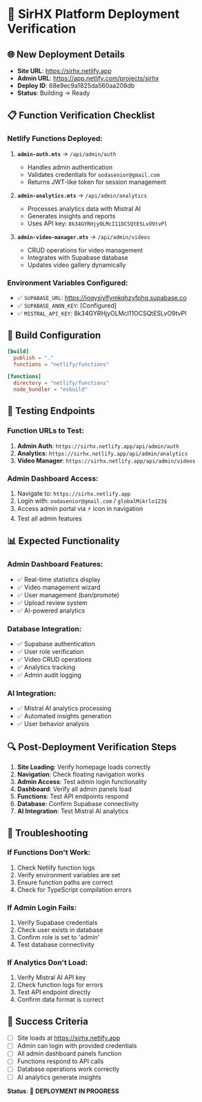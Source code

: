 # 🚀 SirHX Platform Deployment Verification

## 🌐 New Deployment Details
- **Site URL**: https://sirhx.netlify.app
- **Admin URL**: https://app.netlify.com/projects/sirhx
- **Deploy ID**: 68e9ec9a1825da560aa208db
- **Status**: Building → Ready

## 📋 Function Verification Checklist

### Netlify Functions Deployed:
1. **`admin-auth.mts`** → `/api/admin/auth`
   - Handles admin authentication
   - Validates credentials for `oodasenior@gmail.com`
   - Returns JWT-like token for session management

2. **`admin-analytics.mts`** → `/api/admin/analytics`
   - Processes analytics data with Mistral AI
   - Generates insights and reports
   - Uses API key: `8k34GYRHjyOLMcI11OCSQtESLvO9tvPl`

3. **`admin-video-manager.mts`** → `/api/admin/videos`
   - CRUD operations for video management
   - Integrates with Supabase database
   - Updates video gallery dynamically

### Environment Variables Configured:
- ✅ `SUPABASE_URL`: https://ioqysiylfymkqhzyfphq.supabase.co
- ✅ `SUPABASE_ANON_KEY`: [Configured]
- ✅ `MISTRAL_API_KEY`: 8k34GYRHjyOLMcI11OCSQtESLvO9tvPl

## 🔧 Build Configuration
```toml
[build]
  publish = "."
  functions = "netlify/functions"

[functions]
  directory = "netlify/functions"
  node_bundler = "esbuild"
```

## 🧪 Testing Endpoints

### Function URLs to Test:
1. **Admin Auth**: `https://sirhx.netlify.app/api/admin/auth`
2. **Analytics**: `https://sirhx.netlify.app/api/admin/analytics`
3. **Video Manager**: `https://sirhx.netlify.app/api/admin/videos`

### Admin Dashboard Access:
1. Navigate to: `https://sirhx.netlify.app`
2. Login with: `oodasenior@gmail.com` / `globalMikrlo123$`
3. Access admin portal via ⚡ icon in navigation
4. Test all admin features

## 📊 Expected Functionality

### Admin Dashboard Features:
- ✅ Real-time statistics display
- ✅ Video management wizard
- ✅ User management (ban/promote)
- ✅ Upload review system
- ✅ AI-powered analytics

### Database Integration:
- ✅ Supabase authentication
- ✅ User role verification
- ✅ Video CRUD operations
- ✅ Analytics tracking
- ✅ Admin audit logging

### AI Integration:
- ✅ Mistral AI analytics processing
- ✅ Automated insights generation
- ✅ User behavior analysis

## 🔍 Post-Deployment Verification Steps

1. **Site Loading**: Verify homepage loads correctly
2. **Navigation**: Check floating navigation works
3. **Admin Access**: Test admin login functionality
4. **Dashboard**: Verify all admin panels load
5. **Functions**: Test API endpoints respond
6. **Database**: Confirm Supabase connectivity
7. **AI Integration**: Test Mistral AI analytics

## 🚨 Troubleshooting

### If Functions Don't Work:
1. Check Netlify function logs
2. Verify environment variables are set
3. Ensure function paths are correct
4. Check for TypeScript compilation errors

### If Admin Login Fails:
1. Verify Supabase credentials
2. Check user exists in database
3. Confirm role is set to 'admin'
4. Test database connectivity

### If Analytics Don't Load:
1. Verify Mistral AI API key
2. Check function logs for errors
3. Test API endpoint directly
4. Confirm data format is correct

## 🎯 Success Criteria
- [ ] Site loads at https://sirhx.netlify.app
- [ ] Admin can login with provided credentials
- [ ] All admin dashboard panels function
- [ ] Functions respond to API calls
- [ ] Database operations work correctly
- [ ] AI analytics generate insights

**Status**: 🔄 **DEPLOYMENT IN PROGRESS**
